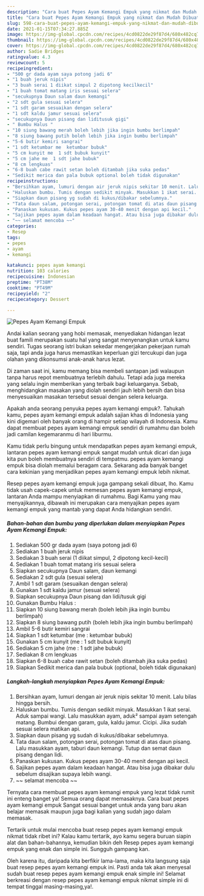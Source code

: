 ```yaml
---
description: "Cara buat Pepes Ayam Kemangi Empuk yang nikmat dan Mudah Dibuat"
title: "Cara buat Pepes Ayam Kemangi Empuk yang nikmat dan Mudah Dibuat"
slug: 598-cara-buat-pepes-ayam-kemangi-empuk-yang-nikmat-dan-mudah-dibuat
date: 2021-01-15T07:34:27.885Z
image: https://img-global.cpcdn.com/recipes/4cd0822de29f87d4/680x482cq70/pepes-ayam-kemangi-empuk-foto-resep-utama.jpg
thumbnail: https://img-global.cpcdn.com/recipes/4cd0822de29f87d4/680x482cq70/pepes-ayam-kemangi-empuk-foto-resep-utama.jpg
cover: https://img-global.cpcdn.com/recipes/4cd0822de29f87d4/680x482cq70/pepes-ayam-kemangi-empuk-foto-resep-utama.jpg
author: Sadie Bridges
ratingvalue: 4.3
reviewcount: 5
recipeingredient:
- "500 gr dada ayam saya potong jadi 6"
- "1 buah jeruk nipis"
- "3 buah serai 1 diikat simpul 2 dipotong kecilkecil"
- "1 buah tomat matang iris sesuai selera"
- "secukupnya Daun salam daun kemangi"
- "2 sdt gula sesuai selera"
- "1 sdt garam sesuaikan dengan selera"
- "1 sdt kaldu jamur sesuai selera"
- "secukupnya Daun pisang dan liditusuk gigi"
- " Bumbu Halus "
- "10 siung bawang merah boleh lebih jika ingin bumbu berlimpah"
- "8 siung bawang putih boleh lebih jika ingin bumbu berlimpah"
- "5-6 butir kemiri sangrai"
- "1 sdt ketumbar me  ketumbar bubuk"
- "5 cm kunyit me  1 sdt bubuk kunyit"
- "5 cm jahe me  1 sdt jahe bubuk"
- "8 cm lengkuas"
- "6-8 buah cabe rawit setan boleh ditambah jika suka pedas"
- "Sedikit merica dan pala bubuk optional boleh tidak digunakan"
recipeinstructions:
- "Bersihkan ayam, lumuri dengan air jeruk nipis sekitar 10 menit. Lalu bilas hingga bersih."
- "Haluskan bumbu. Tumis dengan sedikit minyak. Masukkan 1 ikat serai. Aduk sampai wangi. Lalu masukkan ayam, aduk² sampai ayam setengah matang. Bumbui dengan garam, gula, kaldu jamur. Cicipi. Jika sudah sesuai selera matikan api."
- "Siapkan daun pisang yg sudah di kukus/dibakar sebelumnya."
- "Tata daun salam, potongan serai, potongan tomat di atas daun pisang. Lalu masukkan ayam, taburi daun kemangi. Tutup dan semat daun pisang dengan lidi."
- "Panaskan kukusan. Kukus pepes ayam 30-40 menit dengan api kecil."
- "Sajikan pepes ayam dalam keadaan hangat. Atau bisa juga dibakar dulu sebelum disajikan supaya lebih wangi."
- "~~ selamat mencoba ~~"
categories:
- Resep
tags:
- pepes
- ayam
- kemangi

katakunci: pepes ayam kemangi 
nutrition: 103 calories
recipecuisine: Indonesian
preptime: "PT38M"
cooktime: "PT49M"
recipeyield: "2"
recipecategory: Dessert

---
```



![Pepes Ayam Kemangi Empuk](https://img-global.cpcdn.com/recipes/4cd0822de29f87d4/680x482cq70/pepes-ayam-kemangi-empuk-foto-resep-utama.jpg)

Andai kalian seorang yang hobi memasak, menyediakan hidangan lezat buat famili merupakan suatu hal yang sangat menyenangkan untuk kamu sendiri. Tugas seorang istri bukan sekedar mengerjakan pekerjaan rumah saja, tapi anda juga harus memastikan keperluan gizi tercukupi dan juga olahan yang dikonsumsi anak-anak harus lezat.

Di zaman  saat ini, kamu memang bisa membeli santapan jadi walaupun tanpa harus repot membuatnya terlebih dahulu. Tetapi ada juga mereka yang selalu ingin memberikan yang terbaik bagi keluarganya. Sebab, menghidangkan masakan yang diolah sendiri jauh lebih bersih dan bisa menyesuaikan masakan tersebut sesuai dengan selera keluarga. 



Apakah anda seorang penyuka pepes ayam kemangi empuk?. Tahukah kamu, pepes ayam kemangi empuk adalah sajian khas di Indonesia yang kini digemari oleh banyak orang di hampir setiap wilayah di Indonesia. Kamu dapat membuat pepes ayam kemangi empuk sendiri di rumahmu dan boleh jadi camilan kegemaranmu di hari liburmu.

Kamu tidak perlu bingung untuk mendapatkan pepes ayam kemangi empuk, lantaran pepes ayam kemangi empuk sangat mudah untuk dicari dan juga kita pun boleh membuatnya sendiri di tempatmu. pepes ayam kemangi empuk bisa diolah memalui beragam cara. Sekarang ada banyak banget cara kekinian yang menjadikan pepes ayam kemangi empuk lebih nikmat.

Resep pepes ayam kemangi empuk juga gampang sekali dibuat, lho. Kamu tidak usah capek-capek untuk memesan pepes ayam kemangi empuk, lantaran Anda mampu menyiapkan di rumahmu. Bagi Kamu yang mau menyajikannya, dibawah ini merupakan cara menyajikan pepes ayam kemangi empuk yang mantab yang dapat Anda hidangkan sendiri.

<!--inarticleads1-->

##### Bahan-bahan dan bumbu yang diperlukan dalam menyiapkan Pepes Ayam Kemangi Empuk:

1. Sediakan 500 gr dada ayam (saya potong jadi 6)
1. Sediakan 1 buah jeruk nipis
1. Sediakan 3 buah serai (1 diikat simpul, 2 dipotong kecil-kecil)
1. Sediakan 1 buah tomat matang iris sesuai selera
1. Siapkan secukupnya Daun salam, daun kemangi
1. Sediakan 2 sdt gula (sesuai selera)
1. Ambil 1 sdt garam (sesuaikan dengan selera)
1. Gunakan 1 sdt kaldu jamur (sesuai selera)
1. Siapkan secukupnya Daun pisang dan lidi/tusuk gigi
1. Gunakan  Bumbu Halus :
1. Siapkan 10 siung bawang merah (boleh lebih jika ingin bumbu berlimpah)
1. Siapkan 8 siung bawang putih (boleh lebih jika ingin bumbu berlimpah)
1. Ambil 5-6 butir kemiri sangrai
1. Siapkan 1 sdt ketumbar (me : ketumbar bubuk)
1. Gunakan 5 cm kunyit (me : 1 sdt bubuk kunyit)
1. Sediakan 5 cm jahe (me : 1 sdt jahe bubuk)
1. Sediakan 8 cm lengkuas
1. Siapkan 6-8 buah cabe rawit setan (boleh ditambah jika suka pedas)
1. Siapkan Sedikit merica dan pala bubuk (optional, boleh tidak digunakan)




<!--inarticleads2-->

##### Langkah-langkah menyiapkan Pepes Ayam Kemangi Empuk:

1. Bersihkan ayam, lumuri dengan air jeruk nipis sekitar 10 menit. Lalu bilas hingga bersih.
1. Haluskan bumbu. Tumis dengan sedikit minyak. Masukkan 1 ikat serai. Aduk sampai wangi. Lalu masukkan ayam, aduk² sampai ayam setengah matang. Bumbui dengan garam, gula, kaldu jamur. Cicipi. Jika sudah sesuai selera matikan api.
1. Siapkan daun pisang yg sudah di kukus/dibakar sebelumnya.
1. Tata daun salam, potongan serai, potongan tomat di atas daun pisang. Lalu masukkan ayam, taburi daun kemangi. Tutup dan semat daun pisang dengan lidi.
1. Panaskan kukusan. Kukus pepes ayam 30-40 menit dengan api kecil.
1. Sajikan pepes ayam dalam keadaan hangat. Atau bisa juga dibakar dulu sebelum disajikan supaya lebih wangi.
1. ~~ selamat mencoba ~~




Ternyata cara membuat pepes ayam kemangi empuk yang lezat tidak rumit ini enteng banget ya! Semua orang dapat memasaknya. Cara buat pepes ayam kemangi empuk Sangat sesuai banget untuk anda yang baru akan belajar memasak maupun juga bagi kalian yang sudah jago dalam memasak.

Tertarik untuk mulai mencoba buat resep pepes ayam kemangi empuk nikmat tidak ribet ini? Kalau kamu tertarik, ayo kamu segera buruan siapin alat dan bahan-bahannya, kemudian bikin deh Resep pepes ayam kemangi empuk yang enak dan simple ini. Sungguh gampang kan. 

Oleh karena itu, daripada kita berfikir lama-lama, maka kita langsung saja buat resep pepes ayam kemangi empuk ini. Pasti anda tak akan menyesal sudah buat resep pepes ayam kemangi empuk enak simple ini! Selamat berkreasi dengan resep pepes ayam kemangi empuk nikmat simple ini di tempat tinggal masing-masing,ya!.


